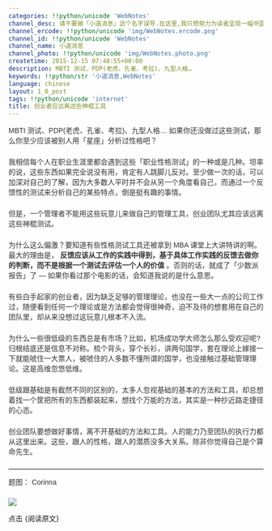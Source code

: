 ```yaml
---
categories: !!python/unicode 'WebNotes'
channel_desc: 请不要被「小道消息」这个名字误导.在这里,我只想努力为读者呈现一幅中国互联网的清明上河图.
channel_ercode: !!python/unicode 'img/WebNotes.ercode.png'
channel_id: !!python/unicode 'WebNotes'
channel_name: 小道消息
channel_photo: !!python/unicode 'img/WebNotes.photo.png'
createtime: 2015-12-15 07:48:55+00:00
description: MBTI 测试、PDP(老虎、孔雀、考拉)、九型人格…
keywords: !!python/str '小道消息,WebNotes'
language: chinese
layout: 1_0_post
tags: !!python/unicode 'internet'
title: 创业者应远离这些神棍工具
---
```

<div class="rich_media_content" id="js_content">
<p style="font-family: Avenir, sans-serif; border: 0px; margin-top: 2px; margin-bottom: 22px; outline: 0px; color: rgb(51, 51, 51); white-space: normal;">
         MBTI 测试、PDP(老虎、孔雀、考拉)、九型人格… 如果你还没做过这些测试，那么你至少应该被别人用「星座」分析过性格吧？
        </p>
<p style="font-family: Avenir, sans-serif; border: 0px; margin-top: 2px; margin-bottom: 22px; outline: 0px; color: rgb(51, 51, 51); white-space: normal;">
         我相信每个人在职业生涯里都会遇到这些「职业性格测试」的一种或是几种。坦率的说，这些东西如果完全说没有用，肯定有人跳脚儿反对。至少做一次的话，可以加深对自己的了解，因为大多数人平时并不会从另一个角度看自己，而通过一个反馈性的测试来分析自己的某些特点，倒是挺有趣的事情。
        </p>
<p style="font-family: Avenir, sans-serif; border: 0px; margin-top: 2px; margin-bottom: 22px; outline: 0px; color: rgb(51, 51, 51); white-space: normal;">
         但是，一个管理者不能用这些玩意儿来做自己的管理工具，创业团队尤其应该远离这些神棍测试。
        </p>
<p style="font-family: Avenir, sans-serif; border: 0px; margin-top: 2px; margin-bottom: 22px; outline: 0px; color: rgb(51, 51, 51); white-space: normal;">
         为什么这么偏激？要知道有些性格测试工具还被拿到 MBA 课堂上大讲特讲的啊。最大的理由是，
         <strong>
          反馈应该从工作的实践中得到，基于具体工作实践的反馈去做你的判断，而不是根据一个测试去评估一个人的价值
         </strong>
         。否则的话，就成了「少数派报告」了 — 如果你看过那个电影的话，会知道我说的是什么意思。
        </p>
<p style="font-family: Avenir, sans-serif; border: 0px; margin-top: 2px; margin-bottom: 22px; outline: 0px; color: rgb(51, 51, 51); white-space: normal;">
         有些白手起家的创业者，因为缺乏足够的管理理论，也没在一些大一点的公司工作过，随便看到任何一个理论或是方法都会觉得很神奇，迫不及待的想套用在自己的团队里，却从来没想过这玩意儿根本不入流。
        </p>
<p style="font-family: Avenir, sans-serif; border: 0px; margin-top: 2px; margin-bottom: 22px; outline: 0px; color: rgb(51, 51, 51); white-space: normal;">
         为什么一些很低级的东西总是有市场？比如，机场成功学大师怎么那么受欢迎呢? 归根结底还是信息不对称。梳个背头，穿个长衫，讲两句国学，套在理论上嫁接一下就能唬住一大票人，被唬住的人多数不懂所谓的国学，也没接触过基础管理理论。这是高维忽悠低维。
        </p>
<p style="font-family: Avenir, sans-serif; border: 0px; margin-top: 2px; margin-bottom: 22px; outline: 0px; color: rgb(51, 51, 51); white-space: normal;">
         低级跟基础是有截然不同的区别的，太多人忽视基础的基本的方法和工具，却总想着找一个筐把所有的东西都装起来，想找个万能的方法，其实是一种抄近路走捷径的心态。
        </p>
<p style="font-family: Avenir, sans-serif; border: 0px; margin-top: 2px; margin-bottom: 22px; outline: 0px; color: rgb(51, 51, 51); white-space: normal;">
         创业团队要想做好事情，离不开基础的方法和工具。人的能力乃至团队的执行力都从这里出来。这些，跟人的性格，跟人的潜质没多大关系。除非你觉得自己是个算命先生。
        </p>
<hr style="font-family: Avenir, sans-serif; border-right-width: 0px; border-bottom-width: 0px; border-left-width: 0px; border-top-style: solid; border-top-color: rgb(234, 234, 234); height: 1px; margin-top: 1em; margin-bottom: 1em; color: rgb(51, 51, 51); white-space: normal;"/>
<p style="font-family: Avenir, sans-serif; border: 0px; margin-top: 2px; margin-bottom: 22px; outline: 0px; color: rgb(51, 51, 51); white-space: normal;">
         题图： Corinna
        </p>
<p>
<img data-ratio="0.5557553956834532" data-s="300,640" data-src="" data-type="jpeg" data-w="" src="{{ '/img/ow5rEn8QGlGghArMfQjMBhC78WWB18D8ZZy0E3Gb2cBgOs5B0go0ibwbfty9aDD4hEVES6SXux6BZNp0g8PArcg.jpeg' | prepend: site.img | replace: '//','/' }}"/>
<br/>
</p>
<p>
         点击 {阅读原文}
        </p>
</div>